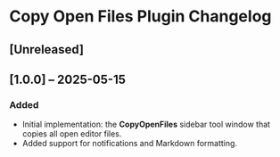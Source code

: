 <!-- Keep a Changelog guide -> https://keepachangelog.com -->

# Copy Open Files Plugin Changelog

## [Unreleased]

## [1.0.0] – 2025-05-15

### Added

* Initial implementation: the **CopyOpenFiles** sidebar tool window that copies all open editor files.
* Added support for notifications and Markdown formatting.
